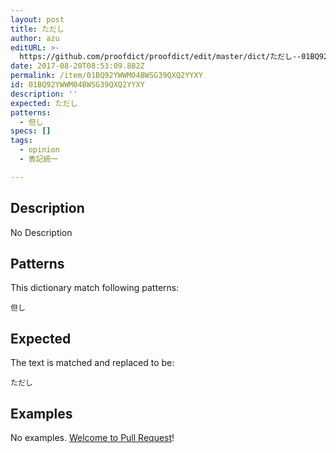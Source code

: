 ```yaml
---
layout: post
title: ただし
author: azu
editURL: >-
  https://github.com/proofdict/proofdict/edit/master/dict/ただし--01BQ92YWWM04BWSG39QXQ2YYXY.yml
date: 2017-08-20T08:53:09.882Z
permalink: /item/01BQ92YWWM04BWSG39QXQ2YYXY
id: 01BQ92YWWM04BWSG39QXQ2YYXY
description: ''
expected: ただし
patterns:
  - 但し
specs: []
tags:
  - opinion
  - 表記統一

---
```


## Description

No Description 

## Patterns

This dictionary match following patterns:

    但し

## Expected

The text is matched and replaced to be:

    ただし

## Examples

No examples. [Welcome to Pull Request](https://github.com/proofdict/proofdict/edit/master/dict/ただし--01BQ92YWWM04BWSG39QXQ2YYXY.yml)!
